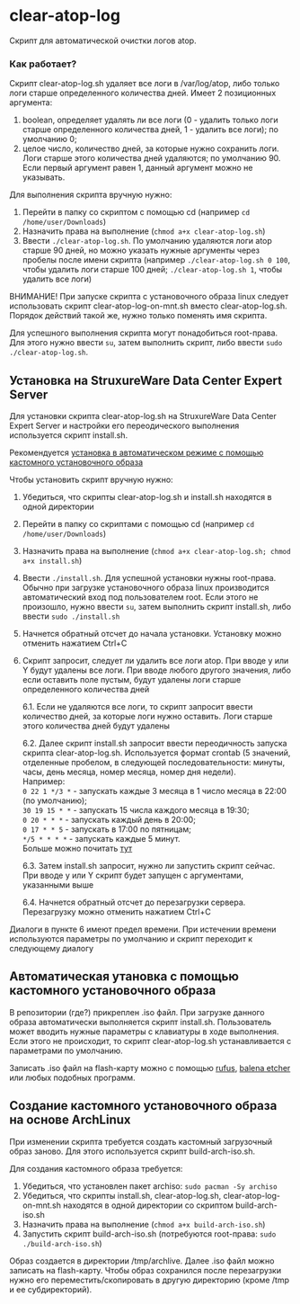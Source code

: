 # clear-atop-log
Скрипт для автоматической очистки логов atop.

### Как работает?
Скрипт clear-atop-log.sh удаляет все логи в /var/log/atop, либо только логи старше определенного количества дней.
Имеет 2 позиционных аргумента: 
1. boolean, определяет удалять ли все логи (0 - удалить только логи старше определенного количества дней, 1 - удалить все логи); по умолчанию 0;
2. целое число, количество дней, за которые нужно сохранить логи. Логи старше этого количества дней удаляются; по умолчанию 90. Если первый аргумент равен 1, данный аргумент можно не указывать.
 
Для выполнения скрипта вручную нужно:
1. Перейти в папку со скриптом с помощью cd (например ```cd /home/user/Downloads```)
2. Назначить права на выполнение (```chmod a+x clear-atop-log.sh```)
3. Ввести ```./clear-atop-log.sh```. По умолчанию удаляются логи atop старше 90 дней, но можно указать нужные аргументы через пробелы после имени скрипта (например ```./clear-atop-log.sh 0 100```, чтобы удалить логи старше 100 дней; ```./clear-atop-log.sh 1```, чтобы удалить все логи)

ВНИМАНИЕ! При запуске скрипта с установочного образа linux следует использовать скрипт clear-atop-log-on-mnt.sh вместо clear-atop-log.sh. Порядок действий такой же, нужно только поменять имя скрипта.

Для успешного выполнения скрипта могут понадобиться root-права. Для этого нужно ввести ```su```, затем выполнить скрипт, либо ввести ```sudo ./clear-atop-log.sh```.

## Установка на StruxureWare Data Center Expert Server
Для установки скрипта clear-atop-log.sh на StruxureWare Data Center Expert Server и настройки его переодического выполнения используется скрипт install.sh. 

Рекомендуется [установка в автоматическом режиме с помощью кастомного установочного образа](#автоматическая-утановка-с-помощью-кастомного-установочного-образа)

Чтобы установить скрипт вручную нужно:
1. Убедиться, что скрипты clear-atop-log.sh и install.sh находятся в одной директории
2. Перейти в папку со скриптами с помощью cd (например ```cd /home/user/Downloads```)
3. Назначить права на выполнение (```chmod a+x clear-atop-log.sh; chmod a+x install.sh```)
4. Ввести ```./install.sh```. Для успешной установки нужны root-права. Обычно при загрузке установочного образа linux производится автоматический вход под пользователем root. Если этого не произошло, нужно ввести ```su```, затем выполнить скрипт install.sh, либо ввести ```sudo ./install.sh```
5. Начнется обратный отсчет до начала установки. Установку можно отменить нажатием Ctrl+C
6. Скрипт запросит, следует ли удалить все логи atop. При вводе y или Y будут удалены все логи. При вводе любого другого значения, либо если оставить поле пустым, будут удалены логи старше определенного количества дней </br >

   6.1. Если не удаляются все логи, то скрипт запросит ввести количество дней, за которые логи нужно оставить. Логи старше этого количества дней будут удалены </br >
   
   6.2. Далее скрипт install.sh запросит ввести переодичность запуска скрипта clear-atop-log.sh. Используется формат crontab (5 значений, отделенные пробелом, в следующей последовательности: минуты, часы, день месяца, номер месяца, номер дня недели). </br >
   Например: </br >
     ```0 22 1 */3 *``` - запускать каждые 3 месяца в 1 число месяца в 22:00 (по умолчанию);</br >
     ```30 19 15 * *``` - запускать 15 числа каждого месяца в 19:30;</br >
     ```0 20 * * *``` - запускать каждый день в 20:00;</br >
     ```0 17 * * 5``` - запускать в 17:00 по пятницам;</br >
     ```*/5 * * * *``` - запускать каждые 5 минут.</br >
   Больше можно почитать [тут](https://www.nncron.ru/help/RU/working/cron-format.htm)</br >
   
   6.3. Затем install.sh запросит, нужно ли запустить скрипт сейчас. При вводе y или Y скрипт будет запущен с аргументами, указанными выше</br >
   
   6.4. Начнется обратный отсчет до перезагрузки сервера. Перезагрузку можно отменить нажатием Ctrl+C</br >

Диалоги в пункте 6 имеют предел времени. При истечении времени используются параметры по умолчанию и скрипт переходит к следующему диалогу

## Автоматическая утановка с помощью кастомного установочного образа
В репозитории (где?) прикреплен .iso файл. При загрузке данного образа автоматически выполняется скрипт install.sh. Пользователь может вводить нужные параметры с клавиатуры в ходе выполнения. Если этого не происходит, то скрипт clear-atop-log.sh устанавливается с параметрами по умолчанию. 

Записать .iso файл на flash-карту можно с помощью [rufus](https://rufus.ie/), [balena etcher](https://etcher.balena.io/) или любых подобных программ.

## Создание кастомного установочного образа на основе ArchLinux
При изменении скрипта требуется создать кастомный загрузочный образ заново. Для этого используется скрипт build-arch-iso.sh.

Для создания кастомного образа требуется:
1. Убедиться, что установлен пакет archiso: ```sudo pacman -Sy archiso```
2. Убедиться, что скрипты install.sh, clear-atop-log.sh, clear-atop-log-on-mnt.sh находятся в одной директории со скриптом build-arch-iso.sh
3. Назначить права на выполнение (```chmod a+x build-arch-iso.sh```)
4. Запустить скрипт build-arch-iso.sh (потребуются root-права: ```sudo ./build-arch-iso.sh```)

Образ создается в директории /tmp/archlive. Далее .iso файл можно записать на flash-карту. Чтобы образ сохранился после перезагрузки нужно его переместить/скопировать в другую директорию (кроме /tmp и ее субдиректорий).
